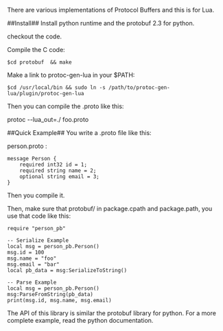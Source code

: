 There are various implementations of Protocol Buffers and this is for Lua.

##Install##
Install python runtime and the protobuf 2.3 for python.

checkout the code.

Compile the C code:

	$cd protobuf  && make 
Make a link to protoc-gen-lua in your $PATH:

	$cd /usr/local/bin && sudo ln -s /path/to/protoc-gen-lua/plugin/protoc-gen-lua
Then you can compile the .proto like this:

protoc --lua_out=./ foo.proto 

##Quick Example##
You write a .proto file like this:

person.proto :

	message Person {
  		required int32 id = 1;
  		required string name = 2;
  		optional string email = 3;
	}
Then you compile it.

Then, make sure that protobuf/ in package.cpath and package.path, you use that code like this:

	require "person_pb"

	-- Serialize Example
	local msg = person_pb.Person()
	msg.id = 100
	msg.name = "foo"
	msg.email = "bar"
	local pb_data = msg:SerializeToString()

	-- Parse Example
	local msg = person_pb.Person()
	msg:ParseFromString(pb_data)
	print(msg.id, msg.name, msg.email)
The API of this library is similar the protobuf library for python. For a more complete example, read the python documentation.